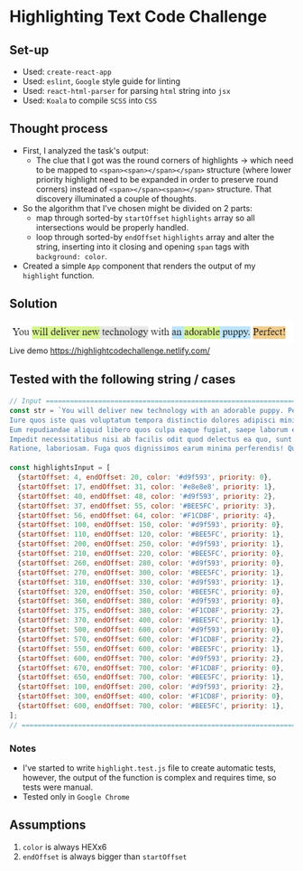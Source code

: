 # Highlighting Text Code Challenge

## Set-up
* Used: `create-react-app`
* Used: `eslint`, `Google` style guide for linting
* Used: `react-html-parser` for parsing `html` string into `jsx`
* Used: `Koala` to compile `SCSS` into `CSS`

## Thought process
* First, I analyzed the task's output:
  * The clue that I got was the round corners of highlights -> which need to be mapped to `<span><span></span></span>` structure (where lower priority highlight need to be expanded in order to preserve round corners) instead of `<span></span><span></span>` structure. That discovery illuminated a couple of thoughts.
* So the algorithm that I've chosen might be divided on 2 parts:
  * map through sorted-by `startOffset` `highlights` array so all intersections would be properly handled.
  * loop through sorted-by `endOffset` `highlights` array and alter the string, inserting into it closing and opening `span` tags with `background: color`.
* Created a simple `App` component that renders the output of my `highlight` function.

## Solution
![Screenshot](screenshot.png)
Live demo https://highlightcodechallenge.netlify.com/

## Tested with the following string / cases
```js
// Input ======================================================================
const str = `You will deliver new technology with an adorable puppy. Perfect! Lorem ipsum dolor, sit amet consectetur adipisicing elit. Exercitationem ex, sunt quae, dicta accusantium quam natus cupiditate perferendis molestias voluptates, dolorem quod? Veritatis temporibus voluptate eos nemo consequatur sunt ipsum.
Iure quos iste quas voluptatum tempora distinctio dolores adipisci minima, voluptates accusamus aspernatur id, recusandae, natus rerum ea ratione perferendis quaerat labore dolorum itaque fuga consectetur. Dolorem natus neque nobis?
Eum repudiandae aliquid libero quos culpa eaque fugiat, saepe laborum enim dolores voluptas suscipit aperiam. Magnam, natus illum in explicabo incidunt numquam, ex provident dicta ipsum, aperiam quod consectetur. Nobis!
Impedit necessitatibus nisi ab facilis odit quod delectus ea quo, sunt laudantium excepturi, reprehenderit amet consectetur tempore sed inventore deserunt dolores cum fugit dolore possimus eos tenetur mollitia. Dolorum, iure!
Ratione, laboriosam. Fuga quos dignissimos earum minima perferendis! Quas possimus ratione sunt, soluta harum perferendis provident accusamus consectetur velit, doloribus quaerat sapiente sed nisi quis laborum incidunt nihil nobis vel!`;

const highlightsInput = [
  {startOffset: 4, endOffset: 20, color: '#d9f593', priority: 0},
  {startOffset: 17, endOffset: 31, color: '#e8e8e8', priority: 1},
  {startOffset: 40, endOffset: 48, color: '#d9f593', priority: 2},
  {startOffset: 37, endOffset: 55, color: '#BEE5FC', priority: 3},
  {startOffset: 56, endOffset: 64, color: '#F1CD8F', priority: 4},
  {startOffset: 100, endOffset: 150, color: '#d9f593', priority: 0},
  {startOffset: 110, endOffset: 120, color: '#BEE5FC', priority: 1},
  {startOffset: 200, endOffset: 250, color: '#d9f593', priority: 1},
  {startOffset: 210, endOffset: 220, color: '#BEE5FC', priority: 0},
  {startOffset: 260, endOffset: 280, color: '#d9f593', priority: 0},
  {startOffset: 270, endOffset: 300, color: '#BEE5FC', priority: 1},
  {startOffset: 310, endOffset: 330, color: '#d9f593', priority: 1},
  {startOffset: 320, endOffset: 350, color: '#BEE5FC', priority: 0},
  {startOffset: 360, endOffset: 380, color: '#d9f593', priority: 0},
  {startOffset: 375, endOffset: 380, color: '#F1CD8F', priority: 2},
  {startOffset: 370, endOffset: 400, color: '#BEE5FC', priority: 1},
  {startOffset: 500, endOffset: 600, color: '#d9f593', priority: 0},
  {startOffset: 570, endOffset: 600, color: '#F1CD8F', priority: 2},
  {startOffset: 550, endOffset: 600, color: '#BEE5FC', priority: 1},
  {startOffset: 600, endOffset: 700, color: '#d9f593', priority: 2},
  {startOffset: 670, endOffset: 700, color: '#F1CD8F', priority: 0},
  {startOffset: 650, endOffset: 700, color: '#BEE5FC', priority: 1},
  {startOffset: 100, endOffset: 200, color: '#d9f593', priority: 2},
  {startOffset: 300, endOffset: 400, color: '#F1CD8F', priority: 0},
  {startOffset: 600, endOffset: 700, color: '#BEE5FC', priority: 1},
];
// ============================================================================
```
### Notes
* I've started to write `highlight.test.js` file to create automatic tests, however, the output of the function is complex and requires time, so tests were manual.
* Tested only in `Google Chrome`

## Assumptions
1. `color` is always HEXx6
2. `endOffset` is always bigger than `startOffset`